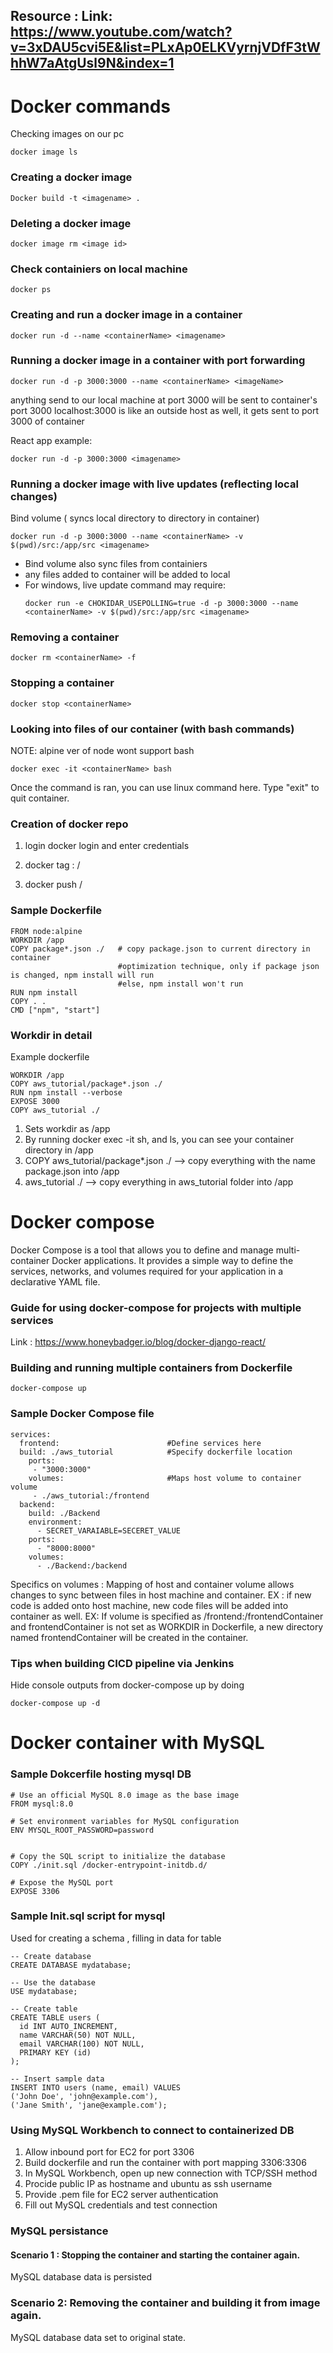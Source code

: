 ## Resource : Link: https://www.youtube.com/watch?v=3xDAU5cvi5E&list=PLxAp0ELKVyrnjVDfF3tWhhW7aAtgUsl9N&index=1

# Docker commands
Checking images on our pc 
```
docker image ls
```

### Creating a docker image
```
Docker build -t <imagename> .
```

### Deleting a docker image
```
docker image rm <image id>
```

### Check containiers on local machine
```
docker ps
```

### Creating and run a docker image in a container
```
docker run -d --name <containerName> <imagename>
```

### Running a docker image in a container with port forwarding
```
docker run -d -p 3000:3000 --name <containerName> <imageName>
```

anything send to our local machine at port 3000 will be sent to container's port 3000
localhost:3000 is like an outside host as well, it gets sent to port 3000 of container

React app example:
```
docker run -d -p 3000:3000 <imagename>
```

### Running a docker image with live updates (reflecting local changes)
Bind volume ( syncs local directory to directory in container)
```
docker run -d -p 3000:3000 --name <containerName> -v $(pwd)/src:/app/src <imagename>
```

- Bind volume also sync files from containiers
- any files added to container will be added to local
- For windows, live update command may require:
  ```
  docker run -e CHOKIDAR_USEPOLLING=true -d -p 3000:3000 --name <containerName> -v $(pwd)/src:/app/src <imagename>
  ```
  
### Removing a container
```
docker rm <containerName> -f
```

### Stopping a container
```
docker stop <containerName>
```

### Looking into files of our container (with bash commands)
NOTE: alpine ver of node wont support bash
```
docker exec -it <containerName> bash
```

Once the command is ran, you can use linux command here. Type "exit" to quit container.


### Creation of docker repo 

1. login
    docker login and enter credentials

2. docker tag <imagename>:<imagetag>  <username>/<reponame>

3. docker push <username>/<reponame>

### Sample Dockerfile

```
FROM node:alpine 
WORKDIR /app
COPY package*.json ./   # copy package.json to current directory in container
                        #optimization technique, only if package json is changed, npm install will run
                        #else, npm install won't run
RUN npm install
COPY . .
CMD ["npm", "start"]
```

### Workdir in detail
Example dockerfile

```
WORKDIR /app
COPY aws_tutorial/package*.json ./
RUN npm install --verbose
EXPOSE 3000
COPY aws_tutorial ./
```

1. Sets workdir as /app
2. By running docker exec -it <container-id> sh, and ls, you can see your container directory in /app
3. COPY aws_tutorial/package*.json ./ --> copy everything with the name package.json into /app
4. aws_tutorial ./ --> copy everything in aws_tutorial folder into /app

# Docker compose 
Docker Compose is a tool that allows you to define and manage multi-container Docker applications. It provides a simple way to define the services, networks, and volumes required for your application in a declarative YAML file.

### Guide for using docker-compose for projects with multiple services
Link : https://www.honeybadger.io/blog/docker-django-react/

### Building and running multiple containers from Dockerfile
```
docker-compose up
```
### Sample Docker Compose file

```
services:
  frontend:                        #Define services here
  build: ./aws_tutorial            #Specify dockerfile location
    ports:
     - "3000:3000"
    volumes:                       #Maps host volume to container volume
     - ./aws_tutorial:/frontend
  backend:
    build: ./Backend
    environment:
      - SECRET_VARAIABLE=SECERET_VALUE
    ports:
      - "8000:8000"
    volumes:
      - ./Backend:/backend

```

Specifics on volumes : Mapping of host and container volume allows changes to sync between files in host machine and container. EX : if new code is added onto host machine, new code files will be added into container as well. EX: If volume is specified as /frontend:/frontendContainer and frontendContainer is not set as WORKDIR in Dockerfile, a new directory named frontendContainer will be created in the container.

### Tips when building CICD pipeline via Jenkins
Hide console outputs from docker-compose up by doing 

```
docker-compose up -d
```

# Docker container with MySQL
### Sample Dokcerfile hosting mysql DB

```
# Use an official MySQL 8.0 image as the base image
FROM mysql:8.0

# Set environment variables for MySQL configuration
ENV MYSQL_ROOT_PASSWORD=password


# Copy the SQL script to initialize the database
COPY ./init.sql /docker-entrypoint-initdb.d/

# Expose the MySQL port
EXPOSE 3306
```

### Sample Init.sql script for mysql
Used for creating a schema , filling in data for table
```
-- Create database
CREATE DATABASE mydatabase;

-- Use the database
USE mydatabase;

-- Create table
CREATE TABLE users (
  id INT AUTO_INCREMENT,
  name VARCHAR(50) NOT NULL,
  email VARCHAR(100) NOT NULL,
  PRIMARY KEY (id)
);

-- Insert sample data
INSERT INTO users (name, email) VALUES
('John Doe', 'john@example.com'),
('Jane Smith', 'jane@example.com');

```

### Using MySQL Workbench to connect to containerized DB
1. Allow inbound port for EC2 for port 3306
2. Build dockerfile and run the container with port mapping 3306:3306
3. In MySQL Workbench, open up new connection with TCP/SSH method
4. Procide public IP as hostname and ubuntu as ssh username
5. Provide .pem file for EC2 server authentication
6. Fill out MySQL credentials and test connection

### MySQL persistance

#### Scenario 1 : Stopping the container and starting the container again.
MySQL database data is persisted

### Scenario 2: Removing the container and building it from image again.
MySQL database data set to original state.



